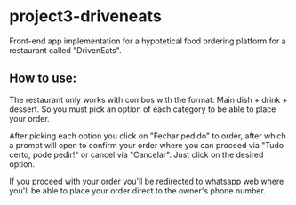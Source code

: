 # project3-driveneats

Front-end app implementation for a hypotetical food ordering platform for a restaurant called "DrivenEats".

## How to use:

The restaurant only works with combos with the format: Main dish + drink + dessert. So you must pick an option of each category to be able to place your order.

After picking each option you click on "Fechar pedido" to order, after which a prompt will open to confirm your order where you can proceed via "Tudo certo, pode pedir!" or cancel via "Cancelar". Just click on the desired option.

If you proceed with your order you'll be redirected to whatsapp web where you'll be able to place your order direct to the owner's phone number.

